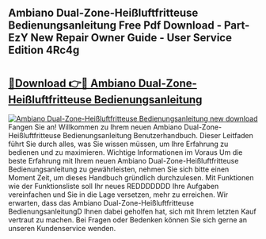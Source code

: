 ## Ambiano Dual-Zone-Heißluftfritteuse Bedienungsanleitung Free Pdf Download - Part-EzY New Repair Owner Guide - User Service Edition 4Rc4g

# <h2><a href="http://df215o.blite.top/?on=Ambiano+Dual-Zone-Hei%c3%9fluftfritteuse+Bedienungsanleitung">🔗Download 👉🔴 Ambiano Dual-Zone-Heißluftfritteuse Bedienungsanleitung</a></h2>

[![Ambiano Dual-Zone-Heißluftfritteuse Bedienungsanleitung new download](https://i.imgur.com/lujVjoI.png)](http://df215o.blite.top/?on=Ambiano+Dual-Zone-Hei%c3%9fluftfritteuse+Bedienungsanleitung)
Fangen Sie an! Willkommen zu Ihrem neuen Ambiano Dual-Zone-Heißluftfritteuse Bedienungsanleitung Benutzerhandbuch. Dieser Leitfaden führt Sie durch alles, was Sie wissen müssen, um Ihre Erfahrung zu bedienen und zu maximieren. Wichtige Informationen im Voraus Um die beste Erfahrung mit Ihrem neuen Ambiano Dual-Zone-Heißluftfritteuse Bedienungsanleitung zu gewährleisten, nehmen Sie sich bitte einen Moment Zeit, um dieses Handbuch gründlich durchzulesen. Mit Funktionen wie der Funktionsliste soll Ihr neues REDDDDDDD Ihre Aufgaben vereinfachen und Sie in die Lage versetzen, mehr zu erreichen. Wir erwarten, dass das Ambiano Dual-Zone-Heißluftfritteuse BedienungsanleitungD Ihnen dabei geholfen hat, sich mit Ihrem letzten Kauf vertraut zu machen. Bei Fragen oder Bedenken können Sie sich gerne an unseren Kundenservice wenden.

